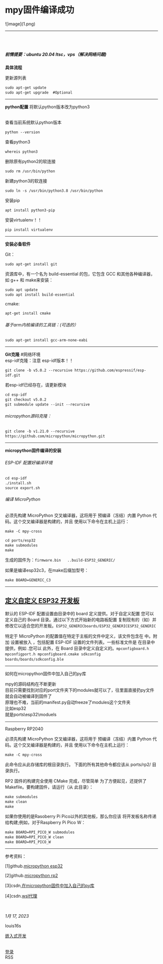 <main class="wp-block-group is-layout-flow wp-block-group-is-layout-flow" id="wp--skip-link--target">
<div class="wp-block-group is-layout-constrained wp-block-group-is-layout-constrained"><h1 style="" class="alignwide wp-block-post-title">mpy固件编译成功</h1>
![image](1.png)
<hr class="wp-block-separator has-css-opacity alignwide is-style-wide">
</div>
<div style="height: 32px;" aria-hidden="true" class="wp-block-spacer"></div>
<h5 class="wp-block-heading">前情提要：ubuntu 20.04 ltsc，vps（解决网络问题)</h5>
<p><strong>具体流程</strong></p>
<p>更新源列表</p>
<pre class="wp-block-code"><code>sudo apt-get update
sudo apt-get upgrade  #Optional</code></pre>
<hr class="wp-block-separator has-alpha-channel-opacity">
<p><strong>python配置</strong>        将默认python版本改为python3</p>
<div class="wp-block-group is-nowrap is-layout-flex wp-container-core-group-layout-5 wp-block-group-is-layout-flex">
<p><br>查看当前系统默认python版本</p>
<pre class="wp-block-code"><code>python --version</code></pre>
</div>
<div class="wp-block-group is-nowrap is-layout-flex wp-container-core-group-layout-6 wp-block-group-is-layout-flex">
<p>查看python3</p>
<pre class="wp-block-code"><code>whereis python3</code></pre>
</div>
<div class="wp-block-group is-nowrap is-layout-flex wp-container-core-group-layout-7 wp-block-group-is-layout-flex">
<p>删除原有python2的软连接</p>
<pre class="wp-block-code"><code>sudo rm /usr/bin/python</code></pre>
</div>
<p>新建python3的软连接</p>
<pre class="wp-block-code"><code>sudo ln -s /usr/bin/python3.8 /usr/bin/python</code></pre>
<div class="wp-block-group is-nowrap is-layout-flex wp-container-core-group-layout-8 wp-block-group-is-layout-flex">
<p>安装pip</p>
<pre class="wp-block-code"><code>apt install python3-pip
</code></pre>
</div>
<div class="wp-block-group is-nowrap is-layout-flex wp-container-core-group-layout-9 wp-block-group-is-layout-flex">
<p>安装virtualenv！！</p>
<pre class="wp-block-code"><code>pip install virtualenv</code></pre>
</div>
<hr class="wp-block-separator has-alpha-channel-opacity">
<div class="wp-block-group is-layout-constrained wp-block-group-is-layout-constrained">
<p><strong>安装必备软件</strong></p>
<div class="wp-block-group is-nowrap is-layout-flex wp-container-core-group-layout-10 wp-block-group-is-layout-flex">
<p>Git：</p>
<pre class="wp-block-code"><code>sudo apt-get install git</code></pre>
</div>
<p>资源库中，有一个名为 build-essential 的包，它包含 GCC 和其他各种编译器，如 g++ 和 make来安装：</p>
<pre class="wp-block-code"><code>sudo apt update
sudo apt install build-essential</code></pre>
<div class="wp-block-group is-nowrap is-layout-flex wp-container-core-group-layout-11 wp-block-group-is-layout-flex">
<p>cmake:</p>
<pre class="wp-block-code"><code>apt-get install cmake</code></pre>
</div>
<h6 class="wp-block-heading">基于arm内核编译的工具链：(可选的）</h6>
<pre class="wp-block-code"><code>sudo apt-get install gcc-arm-none-eabi</code></pre>
</div>
<div class="wp-block-group is-layout-constrained wp-block-group-is-layout-constrained">
<hr class="wp-block-separator has-alpha-channel-opacity">
<p><strong>Git克隆</strong> #网络环境<br>esp-idf克隆：注意 esp-idf版本！！</p>
<pre class="wp-block-code"><code>git clone -b v5.0.2 --recursive https://github.com/espressif/esp-idf.git</code></pre>
<p>若esp-idf已经存在，请更新模块</p>
<pre class="wp-block-code"><code>cd esp-idf
git checkout v5.0.2
git submodule update --init --recursive</code></pre>
<h6 class="wp-block-heading">micropython源码克隆： </h6>
<pre class="wp-block-code"><code>git clone -b v1.21.0 --recursive https://github.com/micropython/micropython.git</code></pre>
</div>
<hr class="wp-block-separator has-alpha-channel-opacity">
<div class="wp-block-group is-layout-constrained wp-block-group-is-layout-constrained">
<p><strong>micropython固件编译的安装</strong></p>
<h6 class="wp-block-heading">ESP-IDF 配置好编译环境</h6>
<pre class="wp-block-code"><code>cd esp-idf
./install.sh
source export.sh</code></pre>
<h6 class="wp-block-heading">编译 MicroPython</h6>
<p class="has-small-font-size">必须先构建 MicroPython 交叉编译器，这将用于 预编译（冻结）内置 Python 代码。这个交叉编译器是构建的，并且 使用以下命令在主机上运行：</p>
<pre class="wp-block-code"><code>make -C mpy-cross</code></pre>
<pre class="wp-block-code"><code>cd ports/esp32
make submodules
make</code></pre>
<p>生成的固件为：<code>firmware.bin   ..build-ESP32_GENERIC/</code></p>
<p>如果是编译esp32c3，在make后缀加型号：</p>
<pre class="wp-block-code"><code>make BOARD=GENERIC_C3</code></pre>
</div>
<hr class="wp-block-separator has-alpha-channel-opacity">
<h2 class="wp-block-heading" id="user-content-defining-a-custom-esp32-board"><a href="https://github.com/micropython/micropython/tree/master/ports/esp32#defining-a-custom-esp32-board">定义自定义 ESP32 开发板</a></h2>
<p>默认的 ESP-IDF 配置设置由目录中的 board 定义提供。对于自定义配置 您可以定义自己的 Board 目录。通过以下方式开始新的电路板配置 复制现有的（如）并修改它以适合您的开发板。<code>ESP32_GENERIC</code><code>boards/ESP32_GENERIC</code><code>ESP32_GENERIC</code></p>
<p>特定于 MicroPython 的配置值在特定于主板的文件中定义，该文件包含在 中。附加 设置被放入 ，包括配置 ESP-IDF 设置的文件列表。一些标准文件是 在目录中提供，例如 .您可以 此外，在 Board 目录中定义自定义的。<code>mpconfigboard.h </code><code>mpconfigport.h </code><code>mpconfigboard.cmake </code><code>sdkconfig  </code><code>boards/</code><code>boards/sdkconfig.ble</code></p>
<hr class="wp-block-separator has-alpha-channel-opacity">
<div class="wp-block-group is-vertical is-layout-flex wp-container-core-group-layout-15 wp-block-group-is-layout-flex">
<p class="has-large-font-size">如何在micropython固件中加入自己的py库</p>
<p>mpy的源码结构在不断更新<br>目前只需要找到对应的port文件夹下的modules就可以了，往里面直接扔py文件就会自动被编译到固件了<br>原理也不难，当前的manifest.py自动freeze了modules这个文件夹<br>比如esp32<br>就是ports\esp32\moduels</p>
</div>
<hr class="wp-block-separator has-alpha-channel-opacity">
<p class="has-large-font-size">Raspberry RP2040</p>
<p class="has-small-font-size">必须先构建 MicroPython 交叉编译器，这将用于 预编译（冻结）内置 Python 代码。这个交叉编译器是构建的，并且 使用以下命令在主机上运行：</p>
<pre class="wp-block-code"><code>make -C mpy-cross</code></pre>
<p class="has-small-font-size">此命令应从此存储库的根目录执行。 下面的所有其他命令都应该从 ports/rp2/ 目录执行。</p>
<p class="has-small-font-size">RP2 固件的构建完全使用 CMake 完成，尽管简单 为了方便起见，还提供了 Makefile。要构建固件，请运行（从 此目录）：</p>
<pre class="wp-block-code"><code>make submodules
make clean
make</code></pre>
<p class="has-small-font-size">如果你使用的是Rasoberry Pi Pico以外的其他板，那么你应该 将开发板名称传递给构建;例如，对于Raspberry Pi Pico W：</p>
<pre class="wp-block-code"><code>make BOARD=RPI_PICO_W submodules
make BOARD=RPI_PICO_W clean
make BOARD=RPI_PICO_W</code></pre>
<hr class="wp-block-separator has-alpha-channel-opacity">
<div class="wp-block-group is-vertical is-layout-flex wp-container-core-group-layout-16 wp-block-group-is-layout-flex">
<p>参考资料：</p>
<p>[1]github.<a href="https://github.com/micropython/micropython/tree/master/ports/esp32">micropython esp32</a></p>
<p>[2]github.<a href="https://github.com/micropython/micropython/tree/master/ports/rp2">micropython rp2</a></p>
<p>[3]csdn,<a href="https://blog.csdn.net/jd3096/article/details/120641783">在micropython固件中加入自己的py库</a></p>
<p>[4]csdn.<a href="https://zhuanlan.zhihu.com/p/153124468" data-type="URL" data-id="https://zhuanlan.zhihu.com/p/153124468" target="_blank" rel="noreferrer noopener">wsl代理</a></p>
</div>
</div>
<div style="height: 32px;" aria-hidden="true" class="wp-block-spacer"></div>
<div class="wp-block-group is-layout-constrained wp-block-group-is-layout-constrained">
<div class="wp-block-group is-layout-flex wp-block-group-is-layout-flex"><div style="font-style: italic; font-weight: 400;" class="wp-block-post-date has-small-font-size"><time datetime="2023-01-17T00:19:48+08:00">1月 17, 2023</time></div>
<div class="wp-block-post-author has-small-font-size"><div class="wp-block-post-author__content"><p class="wp-block-post-author__name">louis16s</p></div></div>
<div class="taxonomy-category wp-block-post-terms has-small-font-size"><a href="http://192.168.5.111/index.php/category/test/" rel="tag">嵌入式开发</a></div>
</div>
<div style="height: 32px;" aria-hidden="true" class="wp-block-spacer"></div>
</div>
</main>
<div class="wp-block-group is-nowrap is-layout-flex wp-container-core-group-layout-20 wp-block-group-is-layout-flex">
<div class="wp-block-buttons is-layout-flex wp-block-buttons-is-layout-flex">
<div class="wp-block-button"><a class="wp-block-button__link wp-element-button" href="http://192.168.5.111/wp-admin" target="_blank" rel="noreferrer noopener">登录</a></div>
</div>
<div class="wp-block-buttons is-layout-flex wp-block-buttons-is-layout-flex">
<div class="wp-block-button"><a class="wp-block-button__link wp-element-button">RSS</a></div>
</div>
</div>
</div>
</div>
</div>
</footer></div>
